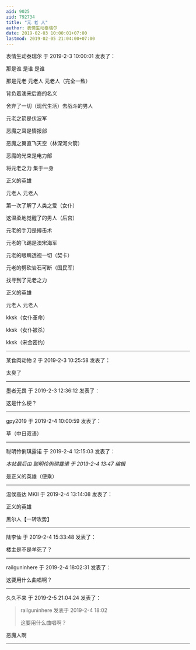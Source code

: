 ```yaml
---
aid: 9025
zid: 792734
title: "元 老 人"
author: 表情生动泰瑞尔
date: 2019-02-03 10:00:01+07:00
lastmod: 2019-02-05 21:04:00+07:00
---
```


表情生动泰瑞尔 于 2019-2-3 10:00:01 发表了：

那是谁 是谁 是谁

那是元老 元老人 元老人（完全一致）

背负着澳宋后裔的名义

舍弃了一切（现代生活）去战斗的男人

元老之箭是伏波军

恶魔之耳是情报部

恶魔之翼直飞天空（林深河火箭）

恶魔的光束是电力部

将元老之力 集于一身

正义的英雄

元老人 元老人

第一次了解了人类之爱（女仆）

这温柔地觉醒了的男人（后宫）

元老的手刀是搏击术

元老的飞踢是澳宋海军

元老的眼睛透视一切（契卡）

元老的劈砍岩石可断（国民军）

找寻到了元老之力

正义的英雄

元老人 元老人

kksk（女仆革命）

kksk（女仆被杀）

kksk（宋金密约）

---

某食肉动物 2 于 2019-2-3 10:25:58 发表了：

太臭了

---

墨者无畏 于 2019-2-3 12:36:12 发表了：

这是什么梗？

---

gpy2019 于 2019-2-4 10:00:59 发表了：

草（中日双语）

---

聪明伶俐琪露诺 于 2019-2-4 12:15:03 发表了：

_本帖最后由 聪明伶俐琪露诺 于 2019-2-4 13:47 编辑_

是正义的英雄（便乘）

---

温侯高达 MKII 于 2019-2-4 13:14:08 发表了：

正义的英雄

黑尔人【一转攻势】

---

陆李仙 于 2019-2-4 15:33:48 发表了：

楼主是不是羊死了？

---

railguninhere 于 2019-2-4 18:02:31 发表了：

这要用什么曲唱啊？

---

久久不来 于 2019-2-5 21:04:24 发表了：

> railguninhere 发表于 2019-2-4 18:02
>
> 这要用什么曲唱啊？

恶魔人啊

---
